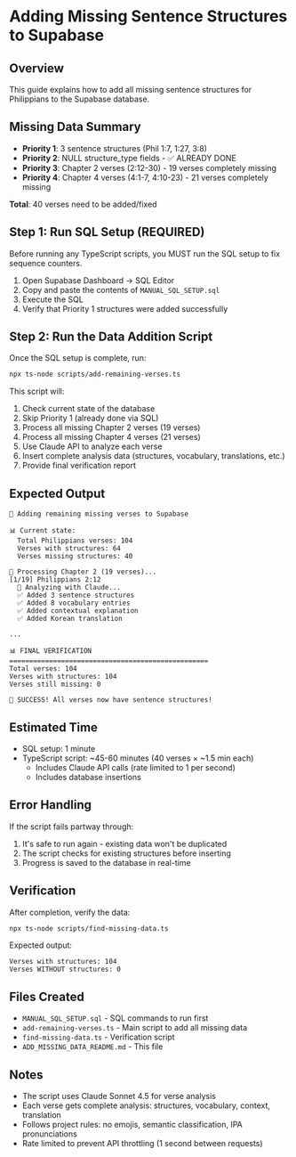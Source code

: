 # Adding Missing Sentence Structures to Supabase

## Overview
This guide explains how to add all missing sentence structures for Philippians to the Supabase database.

## Missing Data Summary
- **Priority 1**: 3 sentence structures (Phil 1:7, 1:27, 3:8)
- **Priority 2**: NULL structure_type fields - ✅ ALREADY DONE
- **Priority 3**: Chapter 2 verses (2:12-30) - 19 verses completely missing
- **Priority 4**: Chapter 4 verses (4:1-7, 4:10-23) - 21 verses completely missing

**Total**: 40 verses need to be added/fixed

## Step 1: Run SQL Setup (REQUIRED)

Before running any TypeScript scripts, you MUST run the SQL setup to fix sequence counters.

1. Open Supabase Dashboard → SQL Editor
2. Copy and paste the contents of `MANUAL_SQL_SETUP.sql`
3. Execute the SQL
4. Verify that Priority 1 structures were added successfully

## Step 2: Run the Data Addition Script

Once the SQL setup is complete, run:

```bash
npx ts-node scripts/add-remaining-verses.ts
```

This script will:
1. Check current state of the database
2. Skip Priority 1 (already done via SQL)
3. Process all missing Chapter 2 verses (19 verses)
4. Process all missing Chapter 4 verses (21 verses)
5. Use Claude API to analyze each verse
6. Insert complete analysis data (structures, vocabulary, translations, etc.)
7. Provide final verification report

## Expected Output

```
🚀 Adding remaining missing verses to Supabase

📊 Current state:
  Total Philippians verses: 104
  Verses with structures: 64
  Verses missing structures: 40

🎯 Processing Chapter 2 (19 verses)...
[1/19] Philippians 2:12
  🤖 Analyzing with Claude...
  ✅ Added 3 sentence structures
  ✅ Added 8 vocabulary entries
  ✅ Added contextual explanation
  ✅ Added Korean translation

...

📊 FINAL VERIFICATION
==================================================
Total verses: 104
Verses with structures: 104
Verses still missing: 0

🎉 SUCCESS! All verses now have sentence structures!
```

## Estimated Time

- SQL setup: 1 minute
- TypeScript script: ~45-60 minutes (40 verses × ~1.5 min each)
  - Includes Claude API calls (rate limited to 1 per second)
  - Includes database insertions

## Error Handling

If the script fails partway through:
1. It's safe to run again - existing data won't be duplicated
2. The script checks for existing structures before inserting
3. Progress is saved to the database in real-time

## Verification

After completion, verify the data:

```bash
npx ts-node scripts/find-missing-data.ts
```

Expected output:
```
Verses with structures: 104
Verses WITHOUT structures: 0
```

## Files Created

- `MANUAL_SQL_SETUP.sql` - SQL commands to run first
- `add-remaining-verses.ts` - Main script to add all missing data
- `find-missing-data.ts` - Verification script
- `ADD_MISSING_DATA_README.md` - This file

## Notes

- The script uses Claude Sonnet 4.5 for verse analysis
- Each verse gets complete analysis: structures, vocabulary, context, translation
- Follows project rules: no emojis, semantic classification, IPA pronunciations
- Rate limited to prevent API throttling (1 second between requests)